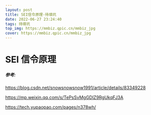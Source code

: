 ```yaml
---
layout: post
title: SEI信令原理-待填坑
date: 2022-06-27 23:24:40
tags: 待填坑
top_img: https://mmbiz.qpic.cn/mmbiz_jpg
cover: https://mmbiz.qpic.cn/mmbiz_jpg
---
```


# SEI 信令原理

##### 参考:

https://blog.csdn.net/snowsnowsnow1991/article/details/83349228

https://mp.weixin.qq.com/s/TePsSvMgGDlZ9RgUkqFJ3A

https://tech.yupaopao.com/pages/n378wh/
